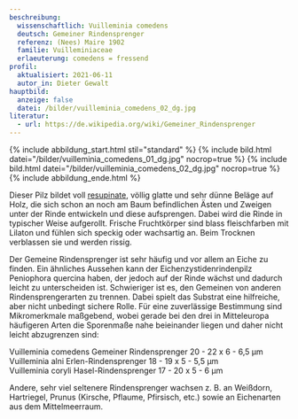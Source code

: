 ```yaml
---
beschreibung:
  wissenschaftlich: Vuilleminia comedens
  deutsch: Gemeiner Rindensprenger
  referenz: (Nees) Maire 1902
  familie: Vuilleminiaceae
  erlaeuterung: comedens = fressend
profil:
  aktualisiert: 2021-06-11
  autor_in: Dieter Gewalt
hauptbild:
  anzeige: false
  datei: /bilder/vuilleminia_comedens_02_dg.jpg
literatur:
  - url: https://de.wikipedia.org/wiki/Gemeiner_Rindensprenger
---
```

{% include abbildung_start.html stil="standard" %}
{% include bild.html datei="/bilder/vuilleminia_comedens_01_dg.jpg" nocrop=true %}
{% include bild.html datei="/bilder/vuilleminia_comedens_02_dg.jpg" nocrop=true %}
{% include abbildung_ende.html %}

Dieser Pilz bildet voll [resupinate](resupinat "Glossar"), völlig glatte und sehr dünne Beläge auf Holz, die sich schon an noch am Baum befindlichen Ästen und Zweigen unter der Rinde entwickeln und diese aufsprengen. Dabei wird die Rinde in typischer Weise aufgerollt. Frische Fruchtkörper sind blass fleischfarben mit Lilaton und fühlen sich speckig oder wachsartig an. Beim Trocknen verblassen sie und werden rissig.

Der Gemeine Rindensprenger ist sehr häufig und vor allem an Eiche zu finden. Ein ähnliches Aussehen kann der Eichenzystidenrindenpilz Peniophora quercina haben, der jedoch auf der Rinde wächst und dadurch leicht zu unterscheiden ist. Schwieriger ist es, den Gemeinen von anderen Rindensprengerarten zu trennen. Dabei spielt das Substrat eine hilfreiche, aber nicht unbedingt sichere Rolle. Für eine zuverlässige Bestimmung sind Mikromerkmale maßgebend, wobei gerade bei den drei in Mitteleuropa häufigeren Arten die Sporenmaße nahe beieinander liegen und daher nicht leicht abzugrenzen sind:

Vuilleminia comedens Gemeiner Rindensprenger 20 - 22 x 6 - 6,5 µm\
Vuilleminia alni Erlen-Rindensprenger 18 - 19 x 5 - 5,5 µm\
Vuilleminia coryli Hasel-Rindensprenger	17 - 20 x 5 - 6 µm 

Andere, sehr viel seltenere Rindensprenger wachsen z. B. an Weißdorn, Hartriegel, Prunus (Kirsche, Pflaume, Pfirsisch, etc.) sowie an Eichenarten aus dem Mittelmeerraum.